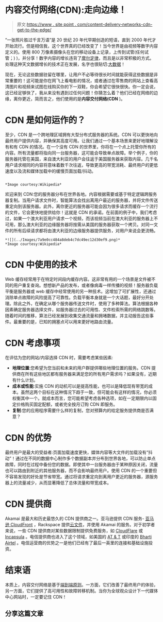 # 内容交付网络(CDN):走向边缘！

> 原文:[https://www . site point . com/content-delivery-networks-cdn-get-to-the-edge/](https://www.sitepoint.com/content-delivery-networks-cdn-get-to-the-edge/)

“一张照片胜过千言万语”是 20 世纪 20 年代早期创造的短语，直到 2000 年代才开始流行。但是相信我，这个世界真的已经改变了！当今世界是由视频等数字内容定义的。使用 800 万像素摄像头在您的移动设备上记录，上传到试管(任何试管；) )，并分享！数字内容的增长违背了[摩尔定律](http://en.wikipedia.org/wiki/Moore%27s_law)，而且是以非常积极的方式。处理这种天文数据增长的技术正在发展，名字也很贴切:[大数据](http://en.wikipedia.org/wiki/Big_data)！

现在，无论这些数据驻留在哪里，让用户不必等待很长时间就能获得这些数据是非常重要的！这可能是你在网飞上看电影的情况，或者通过在零售商的网站上查看高清图片和视频来试图在线购买你的下一双鞋，你会希望它很快很快。你一定会说，这已经足够快了，我从来没有遇到过任何问题！你猜怎么着？他们已经在网络的边缘，离你更近，简而言之，他们使用的是**内容交付网络(CDN** )。

# CDN 是如何运作的？

至少，CDN 是一个跨地理区域拥有大型分布式服务器的系统。CDN 可以更快地向最终用户提供内容，并确保其高度可用。让我们通过一个基本场景来更好地理解没有和有 CDN 的情况。在一个没有 CDN 的世界里，你将在一个点上托管你所有的内容。所有流量都将指向同一台服务器，这可能会导致单点故障。举个例子，你的服务器托管在美国，来自澳大利亚的用户会往返于美国服务器来获取内容。几千名用户请求相同的内容将意味着数千次往返，导致更高的带宽消耗、最终用户的更低速度以及流和媒体加载中的缓慢页面加载/抖动。

```

*Image courtesy:Wikipedia*
```

欢迎来到 CDN:您的服务器分布在世界各地。内容根据需要或基于特定逻辑跨服务器复制。当用户请求文件时，智能算法会找出离用户最近的服务器，并将文件传送重定向到该服务器。此外，离你更近的服务器可能会因为很多请求而缓存一个流行的文件，它会更快地提供给你！这就是 CDN 的承诺。在前面的例子中，我们考虑过，如果一个澳大利亚用户请求一个视频，而该视频当前在澳大利亚的服务器上不可用，那么澳大利亚的边缘服务器将按需从美国的服务器获取一个拷贝。对同一文件的所有后续请求都将由澳大利亚的边缘服务器提供服务，对用户来说会更流畅。

```
*![](../Images/7a9e0cc484a8deb4c7dc49ec12d30ef9.png)*
*Image courtesy:Wikipedia*
```

# CDN 中使用的技术

Web 缓存经常用于在特定时间段内缓存内容。这非常有用的一个场景是文件被不同的用户重复查询。想想新产品的发布，或者像病毒一样传播的视频！服务器负载平衡是服务器或 web 缓存中经常使用的另一种技术。这增加了可扩展性，还通过消除单点故障的风险提高了可靠性。负载平衡本身就是一个大话题，最好分开处理。除此之外，在确定从哪个服务器传送文件时，使用了多种算法。算法根据各种因素确定服务器选择文件，如服务器过去的可用性、文件检索所需的网络跳数等。随着时间的推移，算法已经发展到收集交通流量和拥堵数据，并主动报告这些事件。最重要的是，已知的拥塞点可以用来更好地路由流量。

# CDN 考虑事项

在评估为您的网站/内容选择 CDN 时，需要考虑某些因素:

*   **地理位置**:您希望为您当前和未来的用户群提供哪些地理位置的服务。CDN 提供商在所有这些地区都有服务器来满足您的所有用户需求吗？如果没有，近期有什么计划。
*   **成本或性能**:实施 CDN 的动机可以是提高性能，也可以是降低现有带宽的成本。虽然这两个目标在这种情况下趋于一致，但可能会有这样的情况，你必须权衡其中一个。就成本而言，您可能希望考虑各种选项，如在一定期限内以固定价格购买固定配额，或者完全按月订购 CDN 即服务。
*   **复制**:您的应用程序需要什么样的复制，您对预算内的给定服务提供商是否满意？

# CDN 的优势

最终用户是最大的受益者:页面加载速度更快，媒体内容等大文件的加载没有“抖动”！通过在不同的数据中心制作多个数据副本并分布到世界各地，可以防止单点故障，同时在过程中备份您的数据。即使其中一台服务器由于某种原因关闭，流量也可以路由到附近的其他服务器，而不会影响最终用户。使用 CDN 的一个重要但不容易发现的好处是节省带宽。通过将请求重定向到离用户更近的服务器，源服务器上的流量减少，从而显著降低了总体流量和带宽成本。

# CDN 提供商

Akamai 是最大和历史最悠久的 CDN 提供商之一。亚马逊提供 CDN 服务- [亚马逊 CloudFront](https://aws.amazon.com/cloudfront/) ，Rackspace 提供[云文件](http://www.rackspace.com/cloud/public/files/)，并使用 Akamai 的服务。对于初学者来说，一些 CDN 提供商对某些数据限制提供免费服务，如 [CloudFlare](https://www.cloudflare.com/) 或 [Incapsula](http://www.incapsula.com/) 。电信提供商也进入了这个领域，如美国的 [AT & T](http://att.com/) 或印度的 [Bharti Airtel](http://www.airtel.in/) 。电信运营商的优势之一是他们已经有了最后一英里的连接和基础设施投资。

# 结束语

本质上，内容交付网络是基于[端到端原则](http://en.wikipedia.org/wiki/End-to-end_principle)。一方面，它们改善了最终用户的体验，另一方面，它们提供了高可用性和故障转移机制。当你为全球观众设计下一代媒体中心网站时，一定要记住 CDN！

## 分享这篇文章
